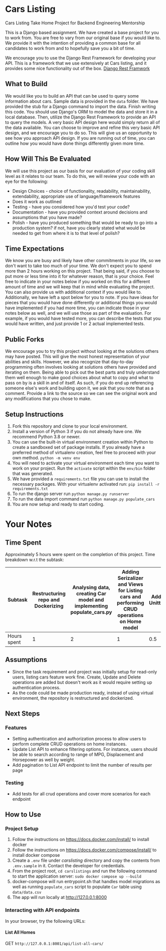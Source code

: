 # Cars Listing

Cars Listing Take Home Project for Backend Engineering Mentorship

This is a Django based assignment. We have created a base project for you to work from. You are free to vary from our original base if you would like to. We provide it with the intention of providing a common base for all candidates to work from and to hopefully save you a bit of time.

We encourage you to use the Django Rest Framework for developing your API. This is a framework that we use extensively at Cars listing, and it provides some nice functionality out of the box. [Django Rest Framwork](https://www.django-rest-framework.org/)


## What to Build
We would like you to build an API that can be used to query some information about cars.
Sample data is provided in the `data` folder.
We have provided the stub for a Django command to import the data. Finish writing this code.
You should use Django's ORM to model the data and store it in a local database.
Then, utilize the Django Rest Framework to provide an API to query the models.
A very basic API design here would simply return all of the data available.
You can choose to improve and refine this very basic API design, and we encourage you to do so.
This will give us an opportunity to see how you approach API design.
If you are running out of time, you can outline how you would have done things differently given more time.


## How Will This Be Evaluated
We will use this project as our basis for our evaluation of your coding skill level as it relates to our team.
To do this, we will review your code with an eye for the following:

- Design Choices - choice of functionality, readability, maintainability, extendability, appropriate use of language/framework features
- Does it work as outlined
- Testing - have you considered how you'd test your code?
- Documentation - have you provided context around decisions and assumptions that you have made?
- Polish - have you produced something that would be ready to go into a production system?
  if not, have you clearly stated what would be needed to get from where it is to that level of polish?

## Time Expectations
We know you are busy and likely have other commitments in your life, so we don't want to take too much of your time.
We don't expect you to spend more than 2 hours working on this project. That being said, if you choose to put more or
less time into it for whatever reason, that is your choice. Feel free to indicate in your notes below if you worked on
this for a different amount of time and we will keep that in mind while evaluating the project. You can also provide us
with additional context if you would like to. Additionally, we have left a spot below for you to note. If you have ideas 
for pieces that you would have done differently or additional things you would have implemented if you had more time, 
you can indicate those in your notes below as well, and we will use those as part of the evaluation. For example, if you 
would have tested more, you can describe the tests that you would have written, and just provide 1 or 2 actual implemented
tests.

## Public Forks
We encourage you to try this project without looking at the solutions others may have posted. This will give the most
honest representation of your abilities and skills. However, we also recognize that day-to-day programming often involves 
looking at solutions others have provided and iterating on them. Being able to pick out the best parts and truly 
understand them well enough to make good choices about what to copy and what to pass on by is a skill in and of itself. 
As such, if you do end up referencing someone else's work and building upon it, we ask that you note that as a comment. 
Provide a link to the source so we can see the original work and any modifications that you chose to make. 

## Setup Instructions
1. Fork this repository and clone to your local environment.
1. Install a version of Python 3 if you do not already have one. We recommend Python 3.8 or newer.
1. You can use the built-in virtual environment creation within Python to create a sandboxed set of package installs. 
   If you already have a preferred method of virtualenv creation, feel free to proceed with your own method. 
   `python -m venv env`    
1. You will need to activate your virtual environment each time you want to work on your project. 
   Run the `activate` script within the `env/bin` folder that was generated.
1. We have provided a `requirements.txt` file you can use to install the necessary packages.
   With your virtualenv activated run: `pip install -r requirements.txt`
1. To run the django server run `python manage.py runserver`
1. To run the data import command run `python manage.py populate_cars`
1. You are now setup and ready to start coding. 


# Your Notes

## Time Spent
Approximately 5 hours were spent on the completion of this project. Time breakdown w.r.t the subtask:

Subtask | Restructuring repo and Dockerizing | Analysing data, creating Car model and implementing populate_cars.py | Adding Serizalizer and Views for Listing cars and performing CRUD operations on Home model | Adding Unittests | Documentation 
--- | --- | --- | --- |--- |--- 
Hours spent | 1 | 2 | 1 | 0.5 | 0.5 

## Assumptions
* Since the task requirement and project was initially setup for read-only users, listing cars feature work fine.
Create, Update and Delete operations are added but doesn't work as it would require setting up authentication process.
* As the code could be made production ready, instead of using virtual environment, the repository is restructured and dockerized.

## Next Steps

### Features
* Setting authentication and authorization process to allow users to perform complete CRUD operations on home instances.
* Update List API to enhance filtering options. For instance, users should be able to search according to range of MPG, Displacement and Horsepower as well by weight.
* Add pagination to List API endpoint to limit the number of results per page

### Testing
* Add tests for all crud operations and cover more scenarios for each endpoint

## How to Use

### Project Setup
1. Follow the instructions on https://docs.docker.com/install/ to install docker
2. Follow the instructions on https://docs.docker.com/compose/install/ to install docker compose
3. Create a `.env` file under *carslisting* directory and copy the contents from `.env.sample` in it. Contact the developer for credentials.
4. From the project root, `cd carslistings` and run the following command to start the application server: 
        `sudo docker compose up --build`
5. docker-compose will run entrypoint.sh that handles model migrations as well as running `populate_cars` script to populate `Car` table using `data/data.csv` 
6. The app will run locally at http://127.0.0.1:8000

### Interacting with API endpoints
In your browser, try the following URLs:

#### List All Homes
GET `http://127.0.0.1:8001/api/list-all-cars/`

